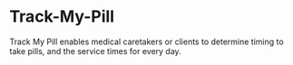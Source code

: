 # Track-My-Pill
Track My Pill enables medical caretakers or clients to determine timing to take pills, and the service times for every day.
